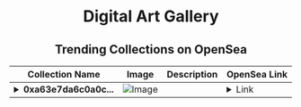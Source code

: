 <div align="center">

# Digital Art Gallery

## Trending Collections on OpenSea

| Collection Name                       | Image                                                                                     | Description                       | OpenSea Link                                                                                          |
|---------------------------------------|-------------------------------------------------------------------------------------------|-----------------------------------|--------------------------------------------------------------------------------------------------------|
| **<details><summary>0xa63e7da6c0a0c...</summary>0xa63e7da6c0a0c6f08b5ca37c4520ba9f63a9e07f</details>** | ![Image](https://i2.seadn.io/optimism/0xe1eeaf7229c9701dc5e0392c73ba7870c483f6f8/0553b06cfcbe6ba9b1e38bdc613fda/0e0553b06cfcbe6ba9b1e38bdc613fda.jpeg?w=200&auto=format) |  | <details><summary>Link</summary>[0xa63e7da6c0a0c6f08b5ca37c4520ba9f63a9e07f](https://opensea.io/collection/0xa63e7da6c0a0c6f08b5ca37c4520ba9f63a9e07f)</details> |

</div>
